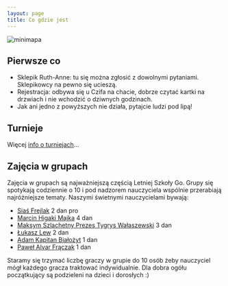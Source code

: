 ```yaml
---
layout: page
title: Co gdzie jest
---
```


![minimapa](/public/minimapa.jpg)

## Pierwsze co

- Sklepik Ruth-Anne: tu się można zgłosić z dowolnymi pytaniami. Sklepikowcy na pewno się ucieszą.
- Rejestracja: odbywa się u Czifa na chacie, dobrze czytać kartki na drzwiach i nie wchodzić o dziwnych godzinach.
- Jak ani jedno z powyższych nie działa, pytajcie ludzi pod lipą!

## Turnieje

Więcej [info o turniejach](/turnieje)...

## Zajęcia w grupach

Zajęcia w grupach są najważniejszą częścią Letniej Szkoły Go. Grupy się spotykają codziennie o 10 i pod nadzorem nauczyciela wspólnie przerabiają najróżniejsze tematy. Naszymi świetnymi nauczycielami bywają:

- [Siaś Frejlak](https://www.europeangodatabase.eu/EGD/Player_Card.php?&key=12837594) 2 dan pro
- [Marcin Higaki Majka](https://www.europeangodatabase.eu/EGD/Player_Card.php?&key=14713413) 4 dan
- [Maksym Szlachetny Prezes Tygrys Wałaszewski](https://www.europeangodatabase.eu/EGD/Player_Card.php?&key=15050673) 3 dan
- [Łukasz Lew](https://www.europeangodatabase.eu/EGD/Player_Card.php?&key=12913120) 2 dan
- [Adam Kapitan Białożyt](https://www.europeangodatabase.eu/EGD/Player_Card.php?&key=16586053) 1 dan
- [Paweł Alvar Frączak](https://www.europeangodatabase.eu/EGD/Player_Card.php?&key=14650768) 1 dan

Staramy się trzymać liczbę graczy w grupie do 10 osób żeby nauczyciel mógł każdego gracza traktować indywidualnie. Dla dobra ogółu początkujący są podzieleni na dzieci i dorosłych :)
